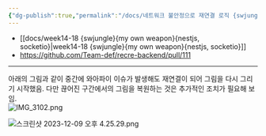 ```yaml
---
{"dg-publish":true,"permalink":"/docs/네트워크 불안정으로 재연결 로직 {swjungle}{socketio}/","title":"네트워크 불안정으로 재연결 로직 {swjungle}{socketio}"}
---
```


- [[docs/week14-18 {swjungle}{my own weapon}{nestjs, socketio}\|week14-18 {swjungle}{my own weapon}{nestjs, socketio}]]
- <https://github.com/Team-def/recre-backend/pull/111>
___

아래의 그림과 같이 중간에 와아파이 이슈가 발생해도 재연결이 되어 그림을 다시 그리기 시작했음. 다만 끊어진 구간에서의 그림을 복원하는 것은 추가적인 조치가 필요해 보임.  
![IMG_3102.png](/img/user/docs/assets/IMG_3102.png)

![스크린샷 2023-12-09 오후 4.25.29.png](/img/user/docs/assets/%EC%8A%A4%ED%81%AC%EB%A6%B0%EC%83%B7%202023-12-09%20%EC%98%A4%ED%9B%84%204.25.29.png)
